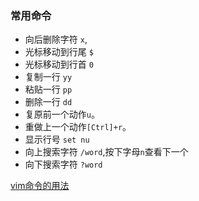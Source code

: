 ### 常用命令

- 向后删除字符 `x`,
- 光标移动到行尾 `$`
- 光标移动到行首 `0`
- 复制一行 `yy`
- 粘贴一行 `pp`
- 删除一行 `dd`
- 复原前一个动作`u`。
- 重做上一个动作`[Ctrl]+r`。
- 显示行号 `set nu`
- 向上搜索字符 `/word`,按下字母`n`查看下一个
- 向下搜索字符 `?word`


[vim命令的用法](http://www.runoob.com/linux/linux-vim.html)

